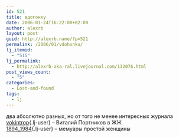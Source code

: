 ```yaml
---
id: 521
title: вдогонку
date: 2006-01-24T16:22:00+02:00
author: alexrb
layout: post
guid: http://alexrb.name/?p=521
permalink: /2006/01/vdohonku/
lj_itemid:
  - "515"
lj_permalink:
  - http://alexrb-aka-ral.livejournal.com/132076.html
post_views_count:
  - "5"
categories:
  - Lost-and-found
tags:
  - lj
---
```

два абсолютно разных, но от того не менее интересных журнала  
[vokintrop](http://vokintrop.livejournal.com/){.lj-user} &#8211; Виталий Портников в ЖЖ  
[1894_1984](http://1894_1984.livejournal.com/){.lj-user} &#8211; мемуары простой женщины